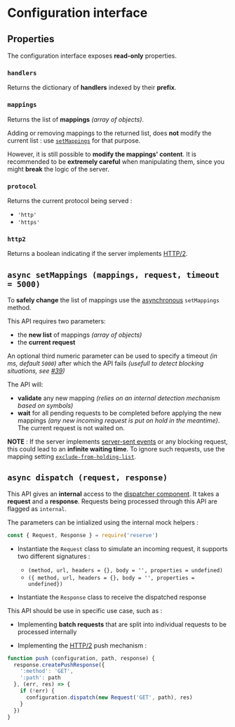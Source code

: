 # Configuration interface

## Properties

The configuration interface exposes **read-only** properties.

### `handlers`

Returns the dictionary of **handlers** indexed by their **prefix**.

### `mappings`

Returns the list of **mappings** *(array of objects)*.

Adding or removing mappings to the returned list, does **not** modify the current list : use [`setMappings`](#setMappings) for that purpose.

However, it is still possible to **modify the mappings' content**. It is recommended to be **extremely careful** when manipulating them, since you might **break** the logic of the server.

### `protocol`

Returns the current protocol being served :
* `'http'`
* `'https'`

### `http2`

Returns a boolean indicating if the server implements [HTTP/2](https://en.wikipedia.org/wiki/HTTP/2).

## `async setMappings (mappings, request, timeout = 5000)`

To **safely change** the list of mappings use the [asynchronous](https://developer.mozilla.org/en-US/docs/Web/JavaScript/Reference/Statements/async_function) `setMappings` method.

This API requires two parameters:
* the **new list** of mappings *(array of objects)*
* the **current request**

An optional third numeric parameter can be used to specify a timeout *(in ms, default `5000`)* after which the API fails *(usefull to detect blocking situations, see [#39](https://github.com/ArnaudBuchholz/reserve/issues/39))*

The API will:
* **validate** any new mapping *(relies on an internal detection mechanism based on symbols)*
* **wait** for all pending requests to be completed before applying the new mappings *(any new incoming request is put on hold in the meantime)*. The current request is not waited on.

**NOTE** : If the server implements [server-sent events](https://developer.mozilla.org/en-US/docs/Web/API/Server-sent_events) or any blocking request, this could lead to an **infinite waiting time**. To ignore such requests, use the mapping setting [`exclude-from-holding-list`](https://github.com/ArnaudBuchholz/reserve/blob/master/doc/configuration.md).

## `async dispatch (request, response)`

This API gives an **internal** access to the [dispatcher component](technical%20details.md#dispatcher). It takes a **request** and a **response**. Requests being processed through this API are flagged as `internal`.

The parameters can be intialized using the internal mock helpers :
```javascript
const { Request, Response } = require('reserve')
```

* Instantiate the `Request` class to simulate an incoming request, it supports two different signatures :

  * `(method, url, headers = {}, body = '', properties = undefined)`
  * `({ method, url, headers = {}, body = '', properties = undefined})`

* Instantiate the `Response` class to receive the dispatched response

This API should be use in specific use case, such as :

* Implementing **batch requests** that are split into individual requests to be processed internally

* Implementing the [HTTP/2](https://en.wikipedia.org/wiki/HTTP/2) push mechanism :

```javascript
function push (configuration, path, response) {
  response.createPushResponse({
    ':method': 'GET',
    ':path': path
  }, (err, res) => {
    if (!err) {
      configuration.dispatch(new Request('GET', path), res)
    }
  })
}
```
